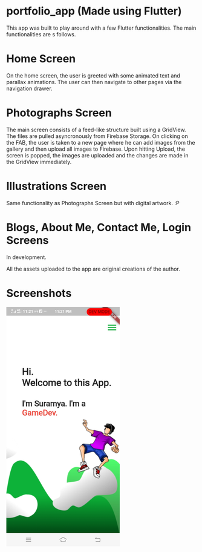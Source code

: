 # portfolio_app (Made using Flutter)

This app was built to play around with a few Flutter functionalities. The main functionalities are s follows.

# Home Screen
On the home screen, the user is greeted with some animated text and parallax animations. The user can then navigate to other pages via the navigation drawer.

# Photographs Screen
The main screen consists of a feed-like structure built using a GridView. The files are pulled asyncronously from Firebase Storage. On clicking on the FAB, the user is taken to a new page where he can add images from the gallery and then upload all images to Firebase. Upon hitting Upload, the screen is popped, the images are uploaded and the changes are made in the GridView immediately.

# Illustrations Screen
Same functionality as Photographs Screen but with digital artwork. :P

# Blogs, About Me, Contact Me, Login Screens
In development.



All the assets uploaded to the app are original creations of the author.

# Screenshots
<img width="300" src="https://github.com/suramyadas01/portfolio-app/blob/master/assets/screenshots/Screenshot_20210709_232107.jpg"></img>
